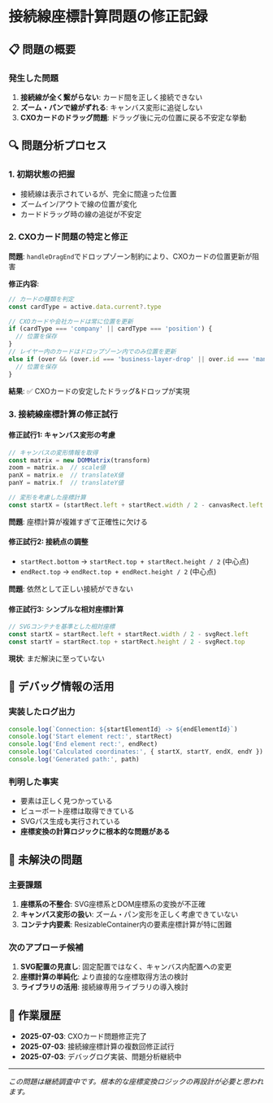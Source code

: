 # 接続線座標計算問題の修正記録

## 📋 問題の概要

### 発生した問題
1. **接続線が全く繋がらない**: カード間を正しく接続できない
2. **ズーム・パンで線がずれる**: キャンバス変形に追従しない  
3. **CXOカードのドラッグ問題**: ドラッグ後に元の位置に戻る不安定な挙動

## 🔍 問題分析プロセス

### 1. 初期状態の把握
- 接続線は表示されているが、完全に間違った位置
- ズームイン/アウトで線の位置が変化
- カードドラッグ時の線の追従が不安定

### 2. CXOカード問題の特定と修正
**問題**: `handleDragEnd`でドロップゾーン制約により、CXOカードの位置更新が阻害

**修正内容**:
```typescript
// カードの種類を判定
const cardType = active.data.current?.type

// CXOカードや会社カードは常に位置を更新
if (cardType === 'company' || cardType === 'position') {
  // 位置を保存
}
// レイヤー内のカードはドロップゾーン内でのみ位置を更新
else if (over && (over.id === 'business-layer-drop' || over.id === 'management-layer-drop')) {
  // 位置を保存  
}
```

**結果**: ✅ CXOカードの安定したドラッグ&ドロップが実現

### 3. 接続線座標計算の修正試行

#### 修正試行1: キャンバス変形の考慮
```typescript
// キャンバスの変形情報を取得
const matrix = new DOMMatrix(transform)
zoom = matrix.a  // scale値
panX = matrix.e  // translateX値  
panY = matrix.f  // translateY値

// 変形を考慮した座標計算
const startX = (startRect.left + startRect.width / 2 - canvasRect.left - panX) / zoom
```

**問題**: 座標計算が複雑すぎて正確性に欠ける

#### 修正試行2: 接続点の調整
- `startRect.bottom` → `startRect.top + startRect.height / 2` (中心点)
- `endRect.top` → `endRect.top + endRect.height / 2` (中心点)

**問題**: 依然として正しい接続ができない

#### 修正試行3: シンプルな相対座標計算
```typescript
// SVGコンテナを基準とした相対座標
const startX = startRect.left + startRect.width / 2 - svgRect.left
const startY = startRect.top + startRect.height / 2 - svgRect.top
```

**現状**: まだ解決に至っていない

## 🔧 デバッグ情報の活用

### 実装したログ出力
```typescript
console.log(`Connection: ${startElementId} -> ${endElementId}`)
console.log('Start element rect:', startRect)
console.log('End element rect:', endRect) 
console.log('Calculated coordinates:', { startX, startY, endX, endY })
console.log('Generated path:', path)
```

### 判明した事実
- 要素は正しく見つかっている
- ビューポート座標は取得できている
- SVGパス生成も実行されている
- **座標変換の計算ロジックに根本的な問題がある**

## 🚨 未解決の問題

### 主要課題
1. **座標系の不整合**: SVG座標系とDOM座標系の変換が不正確
2. **キャンバス変形の扱い**: ズーム・パン変形を正しく考慮できていない
3. **コンテナ内要素**: ResizableContainer内の要素座標計算が特に困難

### 次のアプローチ候補
1. **SVG配置の見直し**: 固定配置ではなく、キャンバス内配置への変更
2. **座標計算の単純化**: より直接的な座標取得方法の検討
3. **ライブラリの活用**: 接続線専用ライブラリの導入検討

## 📅 作業履歴

- **2025-07-03**: CXOカード問題修正完了
- **2025-07-03**: 接続線座標計算の複数回修正試行
- **2025-07-03**: デバッグログ実装、問題分析継続中

---

*この問題は継続調査中です。根本的な座標変換ロジックの再設計が必要と思われます。*